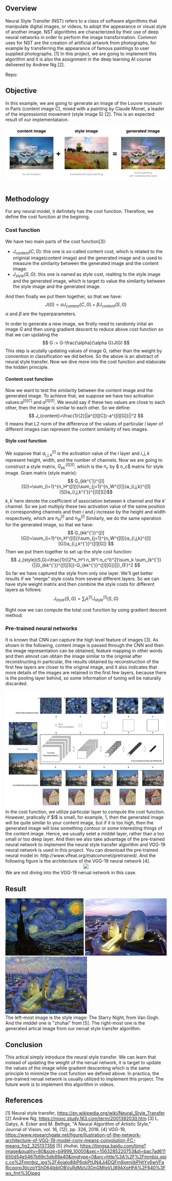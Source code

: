 

## Overview
Neural Style Transfer (NST) refers to a class of software algorithms that manipulate digital images, or videos, to adopt the appearance or visual style of another image. NST algorithms are characterized by their use of deep neural networks in order to perform the image transformation. Common uses for NST are the creation of artificial artwork from photographs, for example by transferring the appearance of famous paintings to user supplied photographs. [1] In this project, we are going to implement this algorithm and it is also the assignment in the deep learning AI course delivered by Andrew Ng [2].

Repo:
<!--more-->

## Objective
In this example, we are going to generate an image of the Louvre museum in Paris (content image C), mixed with a painting by Claude Monet, a leader of the impressionist movement (style image S) [2]. This is an expected result of our implementataion.

<div align=center><img src = "Style-Transfer\objective.jpg"></div></br>

## Methodology
For any neural model, it definitely has the cost function. Therefore, we define the cost function at the begining.
### Cost function
We have two main parts of the cost function[3]:
- $J_{content}(C,G)$: this one is so-called content cost, which is related to the originial image(content image) and the generated image and is used to measure the similarity between the generated image and the content image.
- $J_{style}(S,G)$: this one is named as style cost, realting to the style image and the generated image, which is target to value the similarity between the style image and the generated image.

And then finally we put them together, so that we have:
$$J(G)=\alpha J_{content}(C,G) + \beta J_{content}(S,G)$$
$\alpha$ and $\beta$ are the hyperparameters.

In order to generate a new image, we firstly need to randomly inital an image $G$ and then using gradient descent to reduce above cost function so that we can updating the
$$
G := G-\frac{\alpha}{\alpha G}J(G)
$$
This step is acutally updating values of image G, rather than the weight by convention in classification we did before. So the above is an abstract of neural style transfer. Now we dive more into the cost function and elaborate the hidden principle.

#### Content cost function
Now we want to test the similarity between the content image and the generated image. To achieve that, we suppose we have two activation values:$a^{[l][C]}$ and $a^{[l][G]}$. We would say if these two values are close to each other, then the image is similar to each other. So we define:
$$
J_{content}=\frac{1}{2}||a^{[l][C]}-a^{[l][G]}||^2
$$
It means that L2 norm of the difference of the values of particular $l$ layer of different images can represent the content similarity of two images.

#### Style cost function
We suppose that $a_{i,j,k}^{[l]}$ is  the activation value of the $l$ layer and $i,j,k$ represent height, width, and the number of channels. Now we are going to construct a style matrix, $G_{kk^{'}}^{[l][S]}$, which is the $n_c$ by $ n_c$ matrix for style image.
Gram matrix (style matrix):
$$
G_{kk^{'}}^{[l][S]}=\sum_{i=1}^{n_H^{[l]}}\sum_{j=1}^{n_W^{[l]}}a_{i,j,k}^{[l][S]}a_{i,j,k^{'}}^{[l][S]}$$
$k,k^{'}$ here denote the coefficient of association between $k$ channel and the $k{'}$ channel. So we just multiply these two activation value of the same position in corresponding channels and then $i$ and $j$ increase by the height and width respectively, which are $n_H^{[l]}$ and $n_W^{[l]}$
Similarly, we do the same operation for the generated image, so that we have:
$$
G_{kk^{'}}^{[l][G]}=\sum_{i=1}^{n_H^{[l]}}\sum_{j=1}^{n_W^{[l]}}a_{i,j,k}^{[l][G]}a_{i,j,k^{'}}^{[l][G]}
$$
Then  we put them together to set up the style cost function:
$$
J_{style}(S,G)=\frac{1}{(2*n_H^l n_W^l n_c^l)^2}\sum_k \sum_{k^{'}}{||G_{kk^{'}}^{[l][S]}-G_{kk^{'}}^{[l][G]}||}_{F}^2
$$
So far we have captured the style from only one layer. We'll get better results if we "merge" style costs from several different layers. So we can have style weight matrix and then combine the style costs for different layers as follows:
$$
J_{style}(S,G) = \sum_{l} \lambda^{[l]} J^{[l]}_{style}(S,G)
$$

Right now we can compute the total cost function by using gradient descent method.

### Pre-trained neural networks
It is known that CNN can capture the high level feature of images [3]. As shown in the following, content image is passed through the CNN and then the image representation can be obtained, feature mapping in other words and then almost can obtain the image similar to the originial after reconstructing.In particular, the results obtained by reconstruction of the first few layers are closer to the original image, and it also indicates that more details of the images are retained in the first few layers, because there is the pooling layer behind, so some information of tuning will be naturally discarded.
<div align=center><img src = "Style-Transfer\flow.jpg"></div>
In the cost function, we utilize particular layer to compute the cost function. However, pratically if $l$ is small, for example, 1, then the generated image will be quite similar to your content image, but if it is too high, then the generated image will lose something contour or some interesting things of the content image. Hence, we usually selet a middel layer, rather than a too small or too deep layer. And then we also take advantage of the pre-trained neural network to implement the neural style transfer algorithm and VGG-19 neural network is used in this project. You can download the pre-trained neural model in: http://www.vlfeat.org/matconvnet/pretrained/. And the following figure is the architecture of the VGG-19 neural network [4].
<div align=center><img src = "https://www.researchgate.net/profile/Clifford_Yang/publication/325137356/figure/fig2/AS:670371271413777@1536840374533/llustration-of-the-network-architecture-of-VGG-19-model-conv-means-convolution-FC-means.jpg"></div>
We are not diving into the VGG-19 nerual network in this case.

## Result
<div align=left><img width=245, height=178, src = "Style-Transfer\style.jpg"> <img width=255, height=178, src = "Style-Transfer\test2.jpg"> <img width=255, height=178, src = "Style-Transfer\generated_image.jpg"></dir></br>
The left-most image is the style image: The Starry Night, from Van Gogh. And the middel one is "zhuhai" from [5]. The right-most one is the generated artical image from our nerual style transfer algorithm.



## Conclusion
This artical simply introduce the neural style transfer. We can learn that instead of updating the weight of the nerual network, it is target to update the values of the image while gradient descenting which is the same principle to minimize the cost function we defined above. In practica, the pre-trained nerual network is usually utilized to implement this project. The future work is to implement this algorithm in videos.




## References

[1] Neural style transfer, https://en.wikipedia.org/wiki/Neural_Style_Transfer
[2] Andrew Ng, https://mooc.study.163.com/term/2001392030.htm
[3] L. Gatys, A. Ecker and M. Bethge, "A Neural Algorithm of Artistic Style," Journal of Vision, vol. 16, (12), pp. 326, 2016.
[4] VGG-19, https://www.researchgate.net/figure/llustration-of-the-network-architecture-of-VGG-19-model-conv-means-convolution-FC-means_fig2_325137356
[5] zhuhai, https://timgsa.baidu.com/timg?image&quality=80&size=b9999_10000&sec=1563285220753&di=bac7ad611650d54e5467b69c5db89a40&imgtype=0&src=http%3A%2F%2Fmmbiz.qpic.cn%2Fmmbiz_jpg%2F4oialo8ibP6okPtUN4Jj4DQFm8xenjibPHtYv6wVFaRicqorp3ticzqYShD64ibbIOBVuRdMzU3OnGMlgVLI89AXpHFA%2F640%3Fwx_fmt%3Djpeg

